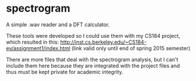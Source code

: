 # spectrogram
A simple .wav reader and a DFT calculator.

These tools were developed so I could use them with my CS184 project, which resulted in this:
http://inst.cs.berkeley.edu/~CS184-ev/assignment1/index.html (link valid only until end of spring 2015 semester)

There are more files that deal with the spectrogram analysis, but I can't include them here because they are integrated with the project files and thus must be kept private for academic integrity.
